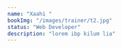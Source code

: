 ```yaml
---
name: "Xaahi "
bookImg: "/images/trainer/t2.jpg"
status: "Web Developer"
description: "lorem ibp kilum lia"
---
```

